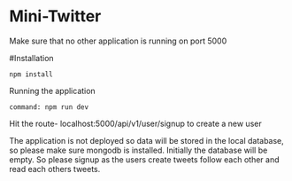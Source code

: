 # Mini-Twitter

Make sure that no other application is running on port 5000

#Installation
```npm
npm install
```

Running the application
```npm
command: npm run dev
```
Hit the route- localhost:5000/api/v1/user/signup to create a new user

The application is not deployed so data will be stored in the local database, so please make sure mongodb is installed. 
Initially the database will be empty. So please signup as the users create tweets follow each other and read each others tweets.
